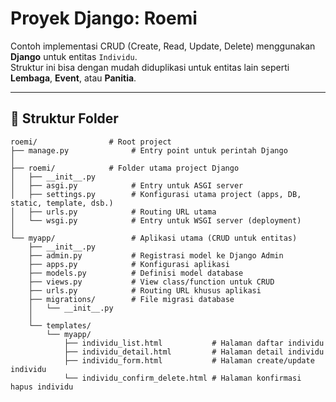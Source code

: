# Proyek Django: Roemi

Contoh implementasi CRUD (Create, Read, Update, Delete) menggunakan **Django** untuk entitas `Individu`.  
Struktur ini bisa dengan mudah diduplikasi untuk entitas lain seperti **Lembaga**, **Event**, atau **Panitia**.

---

## 📂 Struktur Folder

```plaintext
roemi/                # Root project
├── manage.py              # Entry point untuk perintah Django
│
├── roemi/            # Folder utama project Django
│   ├── __init__.py
│   ├── asgi.py            # Entry untuk ASGI server
│   ├── settings.py        # Konfigurasi utama project (apps, DB, static, template, dsb.)
│   ├── urls.py            # Routing URL utama
│   └── wsgi.py            # Entry untuk WSGI server (deployment)
│
└── myapp/                 # Aplikasi utama (CRUD untuk entitas)
    ├── __init__.py
    ├── admin.py           # Registrasi model ke Django Admin
    ├── apps.py            # Konfigurasi aplikasi
    ├── models.py          # Definisi model database
    ├── views.py           # View class/function untuk CRUD
    ├── urls.py            # Routing URL khusus aplikasi
    ├── migrations/        # File migrasi database
    │   └── __init__.py
    │
    └── templates/
        └── myapp/
            ├── individu_list.html           # Halaman daftar individu
            ├── individu_detail.html         # Halaman detail individu
            ├── individu_form.html           # Halaman create/update individu
            └── individu_confirm_delete.html # Halaman konfirmasi hapus individu
